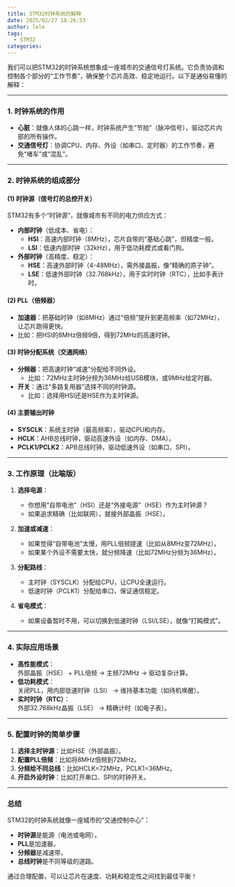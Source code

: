 ```yaml
---
title: STM32时钟系统的解释
date: 2025/02/27 18:26:53
author: lele
tags:
  - STM32
categories:
---
```

我们可以把STM32的时钟系统想象成一座城市的交通信号灯系统。它负责协调和控制各个部分的“工作节奏”，确保整个芯片高效、稳定地运行。以下是通俗易懂的解释：

---

### **1. 时钟系统的作用**
- **心脏**：就像人体的心跳一样，时钟系统产生“节拍”（脉冲信号），驱动芯片内部的所有操作。
- **交通信号灯**：协调CPU、内存、外设（如串口、定时器）的工作节奏，避免“堵车”或“混乱”。

---

### **2. 时钟系统的组成部分**
#### **(1) 时钟源（信号灯的总控开关）**
STM32有多个“时钟源”，就像城市有不同的电力供应方式：
- **内部时钟**（低成本、省电）：
  - **HSI**：高速内部时钟（8MHz），芯片自带的“基础心跳”，但精度一般。
  - **LSI**：低速内部时钟（32kHz），用于低功耗模式或看门狗。
- **外部时钟**（高精度、稳定）：
  - **HSE**：高速外部时钟（4-48MHz），需外接晶振，像“精确的原子钟”。
  - **LSE**：低速外部时钟（32.768kHz），用于实时时钟（RTC），比如手表计时。

#### **(2) PLL（倍频器）**
- **加速器**：把基础时钟（如8MHz）通过“倍频”提升到更高频率（如72MHz），让芯片跑得更快。
- 比如：把HSI的8MHz倍频9倍，得到72MHz的高速时钟。

#### **(3) 时钟分配系统（交通网络）**
- **分频器**：把高速时钟“减速”分配给不同外设。
  - 比如：72MHz主时钟分频为36MHz给USB模块，或9MHz给定时器。
- **开关**：通过“多路复用器”选择不同的时钟源。
  - 比如：选择用HSI还是HSE作为主时钟源。

#### **(4) 主要输出时钟**
- **SYSCLK**：系统主时钟（最高频率），驱动CPU和内存。
- **HCLK**：AHB总线时钟，驱动高速外设（如内存、DMA）。
- **PCLK1/PCLK2**：APB总线时钟，驱动低速外设（如串口、SPI）。

---

### **3. 工作原理（比喻版）**
1. **选择电源**：  
   - 你想用“自带电池”（HSI）还是“外接电源”（HSE）作为主时钟源？
   - 如果追求精确（比如联网），就接外部晶振（HSE）。

2. **加速或减速**：  
   - 如果觉得“自带电池”太慢，用PLL倍频提速（比如从8MHz变72MHz）。
   - 如果某个外设不需要太快，就分频降速（比如72MHz分频为36MHz）。

3. **分配路线**：  
   - 主时钟（SYSCLK）分配给CPU，让CPU全速运行。
   - 低速时钟（PCLK1）分配给串口，保证通信稳定。

4. **省电模式**：  
   - 如果设备暂时不用，可以切换到低速时钟（LSI/LSE），就像“打盹模式”。

---

### **4. 实际应用场景**
- **高性能模式**：  
  外部晶振（HSE） + PLL倍频 → 主频72MHz → 驱动复杂计算。
- **低功耗模式**：  
  关闭PLL，用内部低速时钟（LSI） → 维持基本功能（如待机唤醒）。
- **实时时钟（RTC）**：  
  外部32.768kHz晶振（LSE） → 精确计时（如电子表）。

---

### **5. 配置时钟的简单步骤**
1. **选择主时钟源**：比如HSE（外部晶振）。  
2. **配置PLL倍频**：比如将8MHz倍频到72MHz。  
3. **分频给不同总线**：比如HCLK=72MHz，PCLK1=36MHz。  
4. **开启外设时钟**：比如打开串口、SPI的时钟开关。

---

### **总结**
STM32的时钟系统就像一座城市的“交通控制中心”：  
- **时钟源**是能源（电池或电网），  
- **PLL**是加速器，  
- **分频器**是减速带，  
- **总线时钟**是不同等级的道路。  

通过合理配置，可以让芯片在速度、功耗和稳定性之间找到最佳平衡！